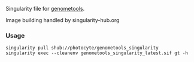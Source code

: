 Singularity file for [genometools](https://github.com/genometools/genometools).

Image building handled by singularity-hub.org

### Usage

```
singularity pull shub://photocyte/genometools_singularity
singularity exec --cleanenv genometools_singularity_latest.sif gt -h
```
